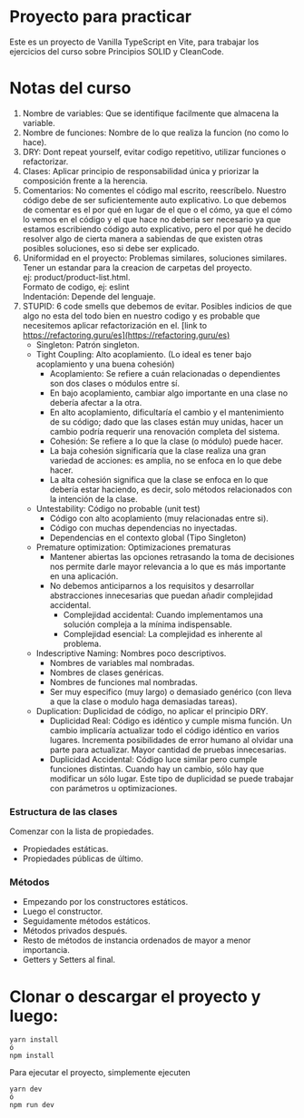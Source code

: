 # Proyecto para practicar

Este es un proyecto de Vanilla TypeScript en Vite, para trabajar los ejercicios del curso sobre Principios SOLID y CleanCode.

# Notas del curso

1. Nombre de variables: Que se identifique facilmente que almacena la variable.
2. Nombre de funciones: Nombre de lo que realiza la funcion (no como lo hace).
3. DRY: Dont repeat yourself, evitar codigo repetitivo, utilizar funciones o refactorizar.
4. Clases: Aplicar principio de responsabilidad única y priorizar la composición frente a la herencia. 
5. Comentarios: No comentes el código mal escrito, reescríbelo. Nuestro código debe de ser suficientemente auto explicativo. Lo que debemos de comentar es el por qué en lugar de el que o el cómo, ya que el cómo lo vemos en el código y el que hace no deberia ser necesario ya que estamos escribiendo código auto explicativo, pero el por qué he decido resolver algo de cierta manera a sabiendas de que existen otras posibles soluciones, eso si debe ser explicado.
6. Uniformidad en el proyecto: Problemas similares, soluciones similares. Tener un estandar para la creacion de carpetas del proyecto.<br />
ej: product/product-list.html. <br />
Formato de codigo, ej: eslint <br />
Indentación: Depende del lenguaje.
7. STUPID: 6 code smells que debemos de evitar. Posibles indicios de que algo no esta del todo bien en nuestro codigo y es probable que necesitemos aplicar refactorización en el.
[link to https://refactoring.guru/es](https://refactoring.guru/es)
   - Singleton: Patrón singleton.
   - Tight Coupling: Alto acoplamiento. (Lo ideal es tener bajo acoplamiento y una buena cohesión)
       - Acoplamiento: Se refiere a cuán relacionadas o dependientes son dos clases o módulos entre sí.
       - En bajo acoplamiento, cambiar algo importante en una clase no debería afectar a la otra.
       - En alto acoplamiento, dificultaría el cambio y el mantenimiento de su código; dado que las clases están muy unidas, hacer un cambio podría requerir una renovación completa del sistema.
       - Cohesión: Se refiere a lo que la clase (o módulo) puede hacer.
       - La baja cohesión significaría que la clase realiza una gran variedad de acciones: es amplia, no se enfoca en lo que debe hacer.
       - La alta cohesión significa que la clase se enfoca en lo que debería estar haciendo, es decir, solo métodos relacionados con la intención de la clase.
   - Untestability: Código no probable (unit test)
       - Código con alto acoplamiento (muy relacionadas entre si).
       - Código con muchas dependencias no inyectadas.
       - Dependencias en el contexto global (Tipo Singleton)
   - Premature optimization: Optimizaciones prematuras
       - Mantener abiertas las opciones retrasando la toma de decisiones nos permite darle mayor relevancia a lo que es más importante en una aplicación.
       - No debemos anticiparnos a los requisitos y desarrollar abstracciones innecesarias que puedan añadir complejidad accidental.
           - Complejidad accidental: Cuando implementamos una solución compleja a la mínima indispensable.
           - Complejidad esencial: La complejidad es inherente al problema.
   - Indescriptive Naming: Nombres poco descriptivos.
       - Nombres de variables mal nombradas.
       - Nombres de clases genéricas.
       - Nombres de funciones mal nombradas.
       - Ser muy especifico (muy largo) o demasiado genérico (con lleva a que la clase o modulo haga demasiadas tareas).
   - Duplication: Duplicidad de código, no aplicar el principio DRY.
       - Duplicidad Real: Código es idéntico y cumple misma función. Un cambio implicaría actualizar todo el código idéntico en varios lugares. Incrementa posibilidades de error humano al olvidar una parte para actualizar. Mayor cantidad de pruebas innecesarias.
       - Duplicidad Accidental: Código luce similar pero cumple funciones distintas. Cuando hay un cambio, sólo hay que modificar un sólo lugar. Este tipo de duplicidad se puede trabajar con parámetros u optimizaciones.

  ### Estructura de las clases
  Comenzar con la lista de propiedades.
  - Propiedades estáticas.
  - Propiedades públicas de último.
  ### Métodos
  - Empezando por los constructores estáticos.
  - Luego el constructor.
  - Seguidamente métodos estáticos.
  - Métodos privados después.
  - Resto de métodos de instancia ordenados de mayor a menor importancia.
  - Getters y Setters al final.

# Clonar o descargar el proyecto y luego:

```
yarn install
ó
npm install
```

Para ejecutar el proyecto, simplemente ejecuten
```
yarn dev
ó
npm run dev
```